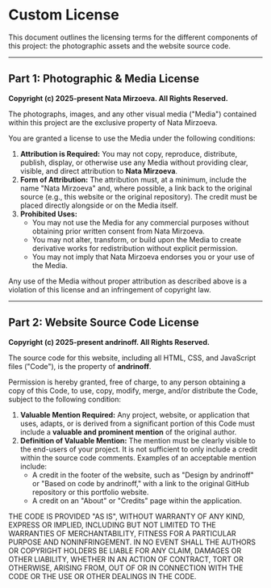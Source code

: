 # Custom License

This document outlines the licensing terms for the different components of this project: the photographic assets and the website source code.

---

## Part 1: Photographic & Media License

**Copyright (c) 2025-present Nata Mirzoeva. All Rights Reserved.**

The photographs, images, and any other visual media ("Media") contained within this project are the exclusive property of Nata Mirzoeva.

You are granted a license to use the Media under the following conditions:

1.  **Attribution is Required:** You may not copy, reproduce, distribute, publish, display, or otherwise use any Media without providing clear, visible, and direct attribution to **Nata Mirzoeva**.
2.  **Form of Attribution:** The attribution must, at a minimum, include the name "Nata Mirzoeva" and, where possible, a link back to the original source (e.g., this website or the original repository). The credit must be placed directly alongside or on the Media itself.
3.  **Prohibited Uses:**
    - You may not use the Media for any commercial purposes without obtaining prior written consent from Nata Mirzoeva.
    - You may not alter, transform, or build upon the Media to create derivative works for redistribution without explicit permission.
    - You may not imply that Nata Mirzoeva endorses you or your use of the Media.

Any use of the Media without proper attribution as described above is a violation of this license and an infringement of copyright law.

---

## Part 2: Website Source Code License

**Copyright (c) 2025-present andrinoff. All Rights Reserved.**

The source code for this website, including all HTML, CSS, and JavaScript files ("Code"), is the property of **andrinoff**.

Permission is hereby granted, free of charge, to any person obtaining a copy of this Code, to use, copy, modify, merge, and/or distribute the Code, subject to the following condition:

1.  **Valuable Mention Required:** Any project, website, or application that uses, adapts, or is derived from a significant portion of this Code must include a **valuable and prominent mention** of the original author.
2.  **Definition of Valuable Mention:** The mention must be clearly visible to the end-users of your project. It is not sufficient to only include a credit within the source code comments. Examples of an acceptable mention include:
    - A credit in the footer of the website, such as "Design by andrinoff" or "Based on code by andrinoff," with a link to the original GitHub repository or this portfolio website.
    - A credit on an "About" or "Credits" page within the application.

THE CODE IS PROVIDED "AS IS", WITHOUT WARRANTY OF ANY KIND, EXPRESS OR IMPLIED, INCLUDING BUT NOT LIMITED TO THE WARRANTIES OF MERCHANTABILITY, FITNESS FOR A PARTICULAR PURPOSE AND NONINFRINGEMENT. IN NO EVENT SHALL THE AUTHORS OR COPYRIGHT HOLDERS BE LIABLE FOR ANY CLAIM, DAMAGES OR OTHER LIABILITY, WHETHER IN AN ACTION OF CONTRACT, TORT OR OTHERWISE, ARISING FROM, OUT OF OR IN CONNECTION WITH THE CODE OR THE USE OR OTHER DEALINGS IN THE CODE.
